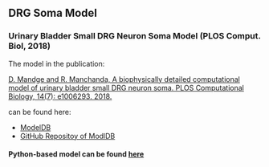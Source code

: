 ## DRG Soma Model
### Urinary Bladder Small DRG Neuron Soma Model (PLOS Comput. Biol, 2018)

The model in the publication:

[D. Mandge and R. Manchanda, A biophysically detailed computational model of urinary bladder small DRG neuron soma. PLOS Computational Biology, 14(7): e1006293. 2018.](https://journals.plos.org/ploscompbiol/article?id=10.1371/journal.pcbi.1006293)

can be found here:

- [ModelDB](https://modeldb.yale.edu/243448)
- [GitHub Repositoy of ModlDB](https://github.com/ModelDBRepository/243448)

#### Python-based model can be found [here](https://github.com/darshanmandge/DRGsomamodel/tree/master/pythonmodel)

